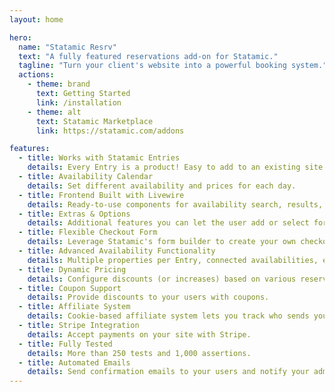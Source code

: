 ```yaml
---
layout: home

hero:
  name: "Statamic Resrv"
  text: "A fully featured reservations add-on for Statamic."
  tagline: "Turn your client's website into a powerful booking system."
  actions:
    - theme: brand
      text: Getting Started
      link: /installation
    - theme: alt
      text: Statamic Marketplace
      link: https://statamic.com/addons

features:
  - title: Works with Statamic Entries
    details: Every Entry is a product! Easy to add to an existing site.
  - title: Availability Calendar
    details: Set different availability and prices for each day.
  - title: Frontend Built with Livewire
    details: Ready-to-use components for availability search, results, and checkout.
  - title: Extras & Options
    details: Additional features you can let the user add or select for their reservation.
  - title: Flexible Checkout Form
    details: Leverage Statamic's form builder to create your own checkout form.
  - title: Advanced Availability Functionality
    details: Multiple properties per Entry, connected availabilities, etc.
  - title: Dynamic Pricing
    details: Configure discounts (or increases) based on various reservation conditions.
  - title: Coupon Support
    details: Provide discounts to your users with coupons.
  - title: Affiliate System
    details: Cookie-based affiliate system lets you track who sends you clients.
  - title: Stripe Integration
    details: Accept payments on your site with Stripe.
  - title: Fully Tested
    details: More than 250 tests and 1,000 assertions.
  - title: Automated Emails
    details: Send confirmation emails to your users and notify your admins.
---
```

